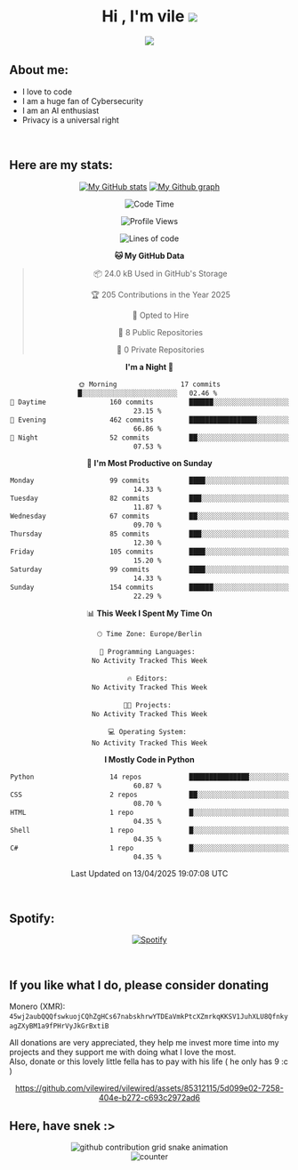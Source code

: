 <h1 align="center">Hi , I'm vile <img src="https://media.giphy.com/media/hvRJCLFzcasrR4ia7z/giphy.gif" width="35"></h1>
<p align="center">
  <a href="https://github.com/viledissociation"><img src="https://readme-typing-svg.demolab.com?font=Roboto+Mono&weight=300&size=28&duration=4000&pause=100&color=C109F7&center=true&vCenter=true&width=580&height=127&lines=I'm+a+programmer;I'm+an+AI+enthusiast;I'm+a+big+fan+of+Neural+Networks;I'm+interested+in+Computer+Science;I+love+Cybersecurity;By+the+way+I+use+Arch+%F0%9F%92%80"></a>
</p>

## About me:

- I love to code
- I am a huge fan of Cybersecurity
- I am an AI enthusiast
- Privacy is a universal right

<br>

## Here are my stats:

<div align="center">
    
 [![My GitHub stats](https://github-readme-stats.vercel.app/api?username=vilewired&count_private=true&show_icons=true&theme=rose_pine)](https://github.com/vilewired)
 [![My Github graph](http://github-profile-summary-cards.vercel.app/api/cards/profile-details?username=vilewired&theme=rose_pine)](https://github.com/vilewired)

<!--START_SECTION:waka-->
![Code Time](http://img.shields.io/badge/Code%20Time-438%20hrs%207%20mins-blue)

![Profile Views](http://img.shields.io/badge/Profile%20Views-0-blue)

![Lines of code](https://img.shields.io/badge/From%20Hello%20World%20I%27ve%20Written-77.3%20thousand%20lines%20of%20code-blue)

**🐱 My GitHub Data** 

> 📦 24.0 kB Used in GitHub's Storage 
 > 
> 🏆 205 Contributions in the Year 2025
 > 
> 💼 Opted to Hire
 > 
> 📜 8 Public Repositories 
 > 
> 🔑 0 Private Repositories 
 > 
**I'm a Night 🦉** 

```text
🌞 Morning                17 commits          █░░░░░░░░░░░░░░░░░░░░░░░░   02.46 % 
🌆 Daytime                160 commits         ██████░░░░░░░░░░░░░░░░░░░   23.15 % 
🌃 Evening                462 commits         █████████████████░░░░░░░░   66.86 % 
🌙 Night                  52 commits          ██░░░░░░░░░░░░░░░░░░░░░░░   07.53 % 
```
📅 **I'm Most Productive on Sunday** 

```text
Monday                   99 commits          ████░░░░░░░░░░░░░░░░░░░░░   14.33 % 
Tuesday                  82 commits          ███░░░░░░░░░░░░░░░░░░░░░░   11.87 % 
Wednesday                67 commits          ██░░░░░░░░░░░░░░░░░░░░░░░   09.70 % 
Thursday                 85 commits          ███░░░░░░░░░░░░░░░░░░░░░░   12.30 % 
Friday                   105 commits         ████░░░░░░░░░░░░░░░░░░░░░   15.20 % 
Saturday                 99 commits          ████░░░░░░░░░░░░░░░░░░░░░   14.33 % 
Sunday                   154 commits         ██████░░░░░░░░░░░░░░░░░░░   22.29 % 
```


📊 **This Week I Spent My Time On** 

```text
🕑︎ Time Zone: Europe/Berlin

💬 Programming Languages: 
No Activity Tracked This Week

🔥 Editors: 
No Activity Tracked This Week

🐱‍💻 Projects: 
No Activity Tracked This Week

💻 Operating System: 
No Activity Tracked This Week
```

**I Mostly Code in Python** 

```text
Python                   14 repos            ███████████████░░░░░░░░░░   60.87 % 
CSS                      2 repos             ██░░░░░░░░░░░░░░░░░░░░░░░   08.70 % 
HTML                     1 repo              █░░░░░░░░░░░░░░░░░░░░░░░░   04.35 % 
Shell                    1 repo              █░░░░░░░░░░░░░░░░░░░░░░░░   04.35 % 
C#                       1 repo              █░░░░░░░░░░░░░░░░░░░░░░░░   04.35 % 
```




 Last Updated on 13/04/2025 19:07:08 UTC
<!--END_SECTION:waka-->
</div>
<br>

## Spotify:

<div align="center">

[![Spotify](https://whois-hoeless.vercel.app/api/spotify?background_color=0d1117&border_color=090d13)](https://open.spotify.com/user/heanchenhorst)
</div>

<br>

## If you like what I do, please consider donating

Monero (XMR): ```45wj2aubQQQfswkuojCQhZgHCs67nabskhrwYTDEaVmkPtcXZmrkqKKSV1JuhXLU8QfnkyagZXyBM1a9fPHrVyJkGrBxtiB```

All donations are very appreciated, they help me invest more time into my projects and they support me with doing what I love the most.  
Also, donate or this lovely little fella has to pay with his life (  he only has 9 :c  )

<div align="center">


https://github.com/vilewired/vilewired/assets/85312115/5d099e02-7258-404e-b272-c693c2972ad6


</div>

## Here, have snek :>
<div align="center">
<picture>
  <source media="(prefers-color-scheme: dark)" srcset="https://raw.githubusercontent.com/vilewired/vilewired/output/github-contribution-grid-snake-dark.svg">
  <source media="(prefers-color-scheme: light)" srcset="https://raw.githubusercontent.com/vilewired/vilewired/output/github-contribution-grid-snake.svg">
  <img alt="github contribution grid snake animation" src="https://raw.githubusercontent.com/vilewired/vilewired/output/github-contribution-grid-snake.svg">
</div>

<div align="center">
  <img src="https://moe-counter.glitch.me/get/@hoeless_count?theme=rule34" alt="counter" />
</div>
